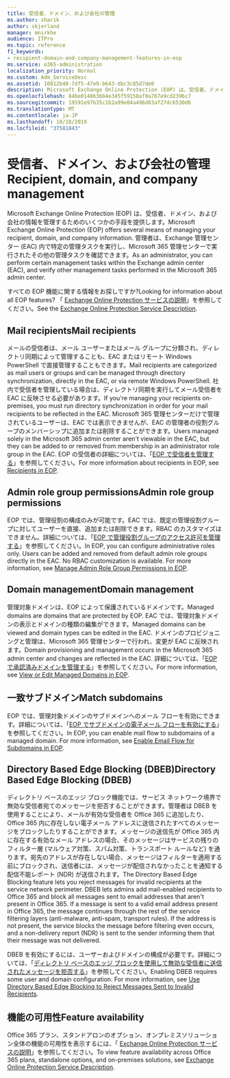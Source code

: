 ```yaml
---
title: 受信者、ドメイン、および会社の管理
ms.author: sharik
author: skjerland
manager: mnirkhe
audience: ITPro
ms.topic: reference
f1_keywords:
- recipient-domain-and-company-management-features-in-eop
ms.service: o365-administration
localization_priority: Normal
ms.custom: Adm_ServiceDesc
ms.assetid: 10812b48-7df5-47e9-b643-dbc3c85d7de0
description: Microsoft Exchange Online Protection (EOP) は、受信者、ドメイン、および会社の情報を管理するためのいくつかの手段を提供します。 管理者は、Exchange 管理センター (EAC) 内で特定の管理タスクを実行し、Microsoft 365 管理センターで実行されたその他の管理タスクを確認できます。
ms.openlocfilehash: 84be0148636b4e345f59158af0a767e9cd2396c7
ms.sourcegitcommit: 19591e97b35c1b2a99e04a496d83af27dc6530d6
ms.translationtype: MT
ms.contentlocale: ja-JP
ms.lasthandoff: 10/18/2019
ms.locfileid: "37581843"
---
```

# <a name="recipient-domain-and-company-management"></a><span data-ttu-id="c76fd-104">受信者、ドメイン、および会社の管理</span><span class="sxs-lookup"><span data-stu-id="c76fd-104">Recipient, domain, and company management</span></span>

<span data-ttu-id="c76fd-105">Microsoft Exchange Online Protection (EOP) は、受信者、ドメイン、および会社の情報を管理するためのいくつかの手段を提供します。</span><span class="sxs-lookup"><span data-stu-id="c76fd-105">Microsoft Exchange Online Protection (EOP) offers several means of managing your recipient, domain, and company information.</span></span> <span data-ttu-id="c76fd-106">管理者は、Exchange 管理センター (EAC) 内で特定の管理タスクを実行し、Microsoft 365 管理センターで実行されたその他の管理タスクを確認できます。</span><span class="sxs-lookup"><span data-stu-id="c76fd-106">As an administrator, you can perform certain management tasks within the Exchange admin center (EAC), and verify other management tasks performed in the Microsoft 365 admin center.</span></span>
  
<span data-ttu-id="c76fd-107">すべての EOP 機能に関する情報をお探しですか?</span><span class="sxs-lookup"><span data-stu-id="c76fd-107">Looking for information about all EOP features?</span></span> <span data-ttu-id="c76fd-108">「 [Exchange Online Protection サービスの説明](exchange-online-protection-service-description.md)」を参照してください。</span><span class="sxs-lookup"><span data-stu-id="c76fd-108">See the [Exchange Online Protection Service Description](exchange-online-protection-service-description.md).</span></span>
  
## <a name="mail-recipients"></a><span data-ttu-id="c76fd-109">Mail recipients</span><span class="sxs-lookup"><span data-stu-id="c76fd-109">Mail recipients</span></span>

<span data-ttu-id="c76fd-110">メールの受信者は、メール ユーザーまたはメール グループに分類され、ディレクトリ同期によって管理することも、EAC またはリモート Windows PowerShell で直接管理することもできます。</span><span class="sxs-lookup"><span data-stu-id="c76fd-110">Mail recipients are categorized as mail users or groups and can be managed through directory synchronization, directly in the EAC, or via remote Windows PowerShell.</span></span> <span data-ttu-id="c76fd-111">社内で受信者を管理している場合は、ディレクトリ同期を実行してメール受信者を EAC に反映させる必要があります。</span><span class="sxs-lookup"><span data-stu-id="c76fd-111">If you're managing your recipients on-premises, you must run directory synchronization in order for your mail recipients to be reflected in the EAC.</span></span> <span data-ttu-id="c76fd-112">Microsoft 365 管理センターだけで管理されているユーザーは、EAC では表示できませんが、EAC の管理者の役割グループのメンバーシップに追加または削除することができます。</span><span class="sxs-lookup"><span data-stu-id="c76fd-112">Users managed solely in the Microsoft 365 admin center aren't viewable in the EAC, but they can be added to or removed from membership in an administrator role group in the EAC.</span></span> <span data-ttu-id="c76fd-113">EOP の受信者の詳細については、「[EOP で受信者を管理する](https://go.microsoft.com/fwlink/p/?LinkId=280011)」を参照してください。</span><span class="sxs-lookup"><span data-stu-id="c76fd-113">For more information about recipients in EOP, see [Recipients in EOP](https://go.microsoft.com/fwlink/p/?LinkId=280011).</span></span>
  
## <a name="admin-role-group-permissions"></a><span data-ttu-id="c76fd-114">Admin role group permissions</span><span class="sxs-lookup"><span data-stu-id="c76fd-114">Admin role group permissions</span></span>

<span data-ttu-id="c76fd-p105">EOP では、管理役割の構成のみが可能です。EAC では、既定の管理役割グループに対してユーザーを直接、追加または削除できます。RBAC のカスタマイズはできません。詳細については、「[EOP で管理役割グループのアクセス許可を管理する](https://go.microsoft.com/fwlink/p/?LinkId=282238)」を参照してください。</span><span class="sxs-lookup"><span data-stu-id="c76fd-p105">In EOP, you can configure administrative roles only. Users can be added and removed from default admin role groups directly in the EAC. No RBAC customization is available. For more information, see [Manage Admin Role Group Permissions in EOP](https://go.microsoft.com/fwlink/p/?LinkId=282238).</span></span>
  
## <a name="domain-management"></a><span data-ttu-id="c76fd-119">Domain management</span><span class="sxs-lookup"><span data-stu-id="c76fd-119">Domain management</span></span>

<span data-ttu-id="c76fd-120">管理対象ドメインは、EOP によって保護されているドメインです。</span><span class="sxs-lookup"><span data-stu-id="c76fd-120">Managed domains are domains that are protected by EOP.</span></span> <span data-ttu-id="c76fd-121">EAC では、管理対象ドメインの表示とドメインの種類の編集ができます。</span><span class="sxs-lookup"><span data-stu-id="c76fd-121">Managed domains can be viewed and domain types can be edited in the EAC.</span></span> <span data-ttu-id="c76fd-122">ドメインのプロビジョニングと管理は、Microsoft 365 管理センターで行われ、変更が EAC に反映されます。</span><span class="sxs-lookup"><span data-stu-id="c76fd-122">Domain provisioning and management occurs in the Microsoft 365 admin center and changes are reflected in the EAC.</span></span> <span data-ttu-id="c76fd-123">詳細については、「[EOP で承認済みドメインを管理する](https://go.microsoft.com/fwlink/p/?LinkId=282239)」を参照してください。</span><span class="sxs-lookup"><span data-stu-id="c76fd-123">For more information, see [View or Edit Managed Domains in EOP](https://go.microsoft.com/fwlink/p/?LinkId=282239).</span></span>
  
## <a name="match-subdomains"></a><span data-ttu-id="c76fd-124">一致サブドメイン</span><span class="sxs-lookup"><span data-stu-id="c76fd-124">Match subdomains</span></span>

<span data-ttu-id="c76fd-p107">EOP では、管理対象ドメインのサブドメインへのメール フローを有効にできます。詳細については、「[EOP でサブドメインの電子メール フローを有効にする](https://go.microsoft.com/fwlink/p/?LinkId=397213)」を参照してください。</span><span class="sxs-lookup"><span data-stu-id="c76fd-p107">In EOP, you can enable mail flow to subdomains of a managed domain. For more information, see [Enable Email Flow for Subdomains in EOP](https://go.microsoft.com/fwlink/p/?LinkId=397213).</span></span> 
  
## <a name="directory-based-edge-blocking-dbeb"></a><span data-ttu-id="c76fd-127">Directory Based Edge Blocking (DBEB)</span><span class="sxs-lookup"><span data-stu-id="c76fd-127">Directory Based Edge Blocking (DBEB)</span></span>

<span data-ttu-id="c76fd-p108">ディレクトリ ベースのエッジ ブロック機能では、サービス ネットワーク境界で無効な受信者宛てのメッセージを拒否することができます。管理者は DBEB を使用することにより、メールが有効な受信者を Office 365 に追加したり、Office 365 内に存在しない電子メール アドレスに送信されたすべてのメッセージをブロックしたりすることができます。メッセージの送信先が Office 365 内に存在する有効なメール アドレスの場合、そのメッセージはサービスの残りのフィルター層 (マルウェア対策、スパム対策、トランスポート ルールなど) を通ります。宛先のアドレスが存在しない場合、メッセージはフィルターを適用する前にブロックされ、送信者には、メッセージが配信されなかったことを通知する配信不能レポート (NDR) が送信されます。</span><span class="sxs-lookup"><span data-stu-id="c76fd-p108">The Directory Based Edge Blocking feature lets you reject messages for invalid recipients at the service network perimeter. DBEB lets admins add mail-enabled recipients to Office 365 and block all messages sent to email addresses that aren't present in Office 365. If a message is sent to a valid email address present in Office 365, the message continues through the rest of the service filtering layers (anti-malware, anti-spam, transport rules). If the address is not present, the service blocks the message before filtering even occurs, and a non-delivery report (NDR) is sent to the sender informing them that their message was not delivered.</span></span> 
  
<span data-ttu-id="c76fd-p109">DBEB を有効にするには、ユーザーおよびドメインの構成が必要です。詳細については、「[ディレクトリ ベースのエッジ ブロックを使用して無効な受信者に送信されたメッセージを拒否する](https://go.microsoft.com/fwlink/p/?LinkId=390676)」を参照してください。</span><span class="sxs-lookup"><span data-stu-id="c76fd-p109">Enabling DBEB requires some user and domain configuration. For more information, see [Use Directory Based Edge Blocking to Reject Messages Sent to Invalid Recipients](https://go.microsoft.com/fwlink/p/?LinkId=390676).</span></span>
  
## <a name="feature-availability"></a><span data-ttu-id="c76fd-134">機能の可用性</span><span class="sxs-lookup"><span data-stu-id="c76fd-134">Feature availability</span></span>

<span data-ttu-id="c76fd-135">Office 365 プラン、スタンドアロンのオプション、オンプレミスソリューション全体の機能の可用性を表示するには、「 [Exchange Online Protection サービスの説明](exchange-online-protection-service-description.md)」を参照してください。</span><span class="sxs-lookup"><span data-stu-id="c76fd-135">To view feature availability across Office 365 plans, standalone options, and on-premises solutions, see [Exchange Online Protection Service Description](exchange-online-protection-service-description.md).</span></span>
